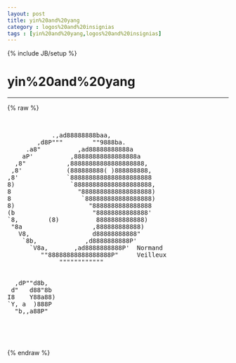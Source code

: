 ```yaml
---
layout: post
title: yin%20and%20yang
category : logos%20and%20insignias
tags : [yin%20and%20yang,logos%20and%20insignias]
---
```

{% include JB/setup %}
# yin%20and%20yang
---
{% raw %}
<pre>


            .,ad88888888baa,
        ,d8P&quot;&quot;&quot;        &quot;&quot;9888ba.
     .a8&quot;          ,ad88888888888a
    aP&#039;          ,88888888888888888a
  ,8&quot;           ,88888888888888888888,
 ,8&#039;            (888888888( )888888888,
,8&#039;             `8888888888888888888888
8)               `888888888888888888888,
8                  &quot;8888888888888888888)
8                   `888888888888888888)
8)                    &quot;8888888888888888
(b                     &quot;88888888888888&#039;
`8,        (8)          8888888888888)
 &quot;8a                   ,888888888888)
   V8,                 d88888888888&quot;
    `8b,             ,d8888888888P&#039;
      `V8a,       ,ad8888888888P&#039;  Normand
         &quot;&quot;88888888888888888P&quot;     Veilleux
              &quot;&quot;&quot;&quot;&quot;&quot;&quot;&quot;&quot;&quot;&quot;&quot;


  ,dP&quot;&quot;d8b,
 d&quot;   d88&quot;8b
I8    Y88a88)
`Y, a  )888P
  &quot;b,,a88P&quot; 



 </pre>
{% endraw %}

